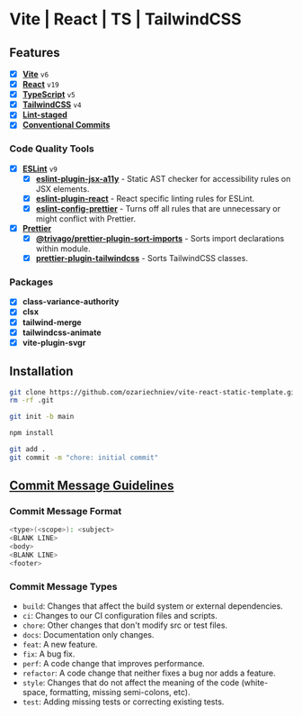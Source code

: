 # Vite | React | TS | TailwindCSS

## Features

- [x] [**Vite**](https://vite.dev/) `v6`
- [x] [**React**](https://react.dev/) `v19`
- [x] [**TypeScript**](https://www.typescriptlang.org/) `v5`
- [x] [**TailwindCSS**](https://tailwindcss.com/) `v4`
- [x] [**Lint-staged**](https://www.npmjs.com/package/lint-staged)
- [x] [**Conventional Commits**](https://www.conventionalcommits.org/en/v1.0.0/)

### Code Quality Tools

- [x] [**ESLint**](https://eslint.org/) `v9`
  - [x] [**eslint-plugin-jsx-a11y**](https://www.npmjs.com/package/eslint-plugin-jsx-a11y) - Static AST checker for accessibility rules on JSX elements.
  - [x] [**eslint-plugin-react**](https://www.npmjs.com/package/eslint-plugin-react) - React specific linting rules for ESLint.
  - [x] [**eslint-config-prettier**](https://www.npmjs.com/package/eslint-config-prettier) - Turns off all rules that are unnecessary or might conflict with Prettier.
- [x] [**Prettier**](https://prettier.io/)
  - [x] [**@trivago/prettier-plugin-sort-imports**](https://www.npmjs.com/package/@trivago/prettier-plugin-sort-imports) - Sorts import declarations within module.
  - [x] [**prettier-plugin-tailwindcss**](https://www.npmjs.com/package/prettier-plugin-tailwindcss) - Sorts TailwindCSS classes.

### Packages

- [x] **class-variance-authority**
- [x] **clsx**
- [x] **tailwind-merge**
- [x] **tailwindcss-animate**
- [x] **vite-plugin-svgr**

## Installation

```bash
git clone https://github.com/ozariechniev/vite-react-static-template.git .
rm -rf .git

git init -b main

npm install

git add .
git commit -m "chore: initial commit"
```

## [Commit Message Guidelines](https://www.conventionalcommits.org/en/v1.0.0/)

### Commit Message Format

```bash
<type>(<scope>): <subject>
<BLANK LINE>
<body>
<BLANK LINE>
<footer>
```

### Commit Message Types

- `build`: Changes that affect the build system or external dependencies.
- `ci`: Changes to our CI configuration files and scripts.
- `chore`: Other changes that don't modify src or test files.
- `docs`: Documentation only changes.
- `feat`: A new feature.
- `fix`: A bug fix.
- `perf`: A code change that improves performance.
- `refactor`: A code change that neither fixes a bug nor adds a feature.
- `style`: Changes that do not affect the meaning of the code (white-space, formatting, missing semi-colons, etc).
- `test`: Adding missing tests or correcting existing tests.
